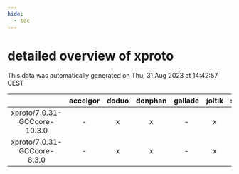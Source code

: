 ```yaml
---
hide:
  - toc
---
```


detailed overview of xproto
===========================


This data was automatically generated on Thu, 31 Aug 2023 at 14:42:57 CEST  

| |accelgor|doduo|donphan|gallade|joltik|skitty|swalot|victini|
| :---: | :---: | :---: | :---: | :---: | :---: | :---: | :---: | :---: |
|xproto/7.0.31-GCCcore-10.3.0|-|x|x|-|x|x|x|x|
|xproto/7.0.31-GCCcore-8.3.0|-|x|x|-|x|x|-|x|
